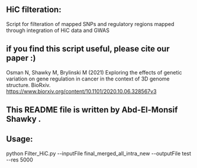 ## HiC filteration: 

Script for filteration of mapped SNPs and regulatory regions mapped through integration of HiC data and GWAS


## if you find this script useful, please cite our paper :)

Osman N, Shawky M, Brylinski M (2021) Exploring the effects of genetic variation on gene regulation in cancer in the context of 3D genome structure. BioRxiv. https://www.biorxiv.org/content/10.1101/2020.10.06.328567v3


## This README file is written by Abd-El-Monsif Shawky .


## Usage:

python Filter_HiC.py --inputFile final_merged_all_intra_new --outputFile test --res 5000



